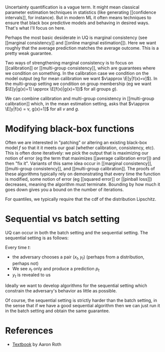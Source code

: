 
Uncertainty quantification is a vague term. It might mean classical parameter estimation techniques in statistics (like generating [[confidence intervals]], for instance). But in modern ML it often means techniques to ensure that black box predictive models and behaving in desired ways. That's what I'll focus on here. 

Perhaps the most basic desiderate in UQ is marginal consistency (see [[marginal consistency]] and [[online marginal estimation]]). Here we want roughly that the average prediction matches the average outcome. This is a pretty weak guarantee. 

Two ways of strengthening marginal consistency is to focus on [[calibration]] or [[multi-group consistency]], which are guarantees where we condition on something. In the calibration case we condition on the model output (eg for mean calibration we want $v\approx \E[y|f(x)=v]$). In the multi-group setting we condition on group membership (eg we want $\E[y|g(x)=1] \approx \E[f(x)|g(x)=1])$ for all groups $g$). 

We can combine calibration and multi-group consistency in [[multi-group calibration]] which, in the mean estimation setting, asks that $v\approx \E[y|f(x) = v, g(x)=1]$ for all $v$ and $g$. 

# Modifying black-box functions 

Often we are interested in "patching" or altering an existing black-box model $f$ so that it it meets our goal (whether calibration, consistency, etc). This is often done iteratively: we pick the output that is maximizing our notion of error (eg the term that maximizes [[average calibration error]]) and then "fix it". Variants of this same idea occur in [[marginal consistency]], [[multi-group consistency]], and [[multi-group calibration]]. The proofs of these algorithms typically rely on demonstrating that every time the function is modified, some notion of error (eg [[squared error]] or [[pinball loss]]) decreases, meaning the algorithm must terminate. Bounding by how much it goes down gives you a bound on the number of iterations. 

For quantiles, we typically require that the cdf of the distribution Lipschitz.  


# Sequential vs batch setting 

UQ can occur in both the batch setting and the sequential setting. The sequential setting is as follows: 

Every time $t$:  
- the adversary chooses a pair $(x_t,y_t)$ (perhaps from a distribution, perhaps not)
- We see $x_t$ only and produce a prediction $p_t$ 
- $y_t$ is revealed to us 

Ideally we want to develop algorithms for the sequential setting which constrain the adversary's behavior as little as possible. 

Of course, the sequential setting is strictly harder than the batch setting, in the sense that if we have a good sequential algorithm then we can just run it in the batch setting and obtain the same guarantee. 


# References 
- [Textbook](https://www.cis.upenn.edu/~aaroth/uncertainty-notes.pdf) by Aaron Roth 